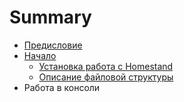 # Summary

* [Предисловие](/README.md)
* [Начало](/nachalo/README.md)
  * [Установка работа с Homestand](/nachalo/install.md)
  * [Описание файловой структуры](/nachalo/structur.md)
* Работа в консоли



